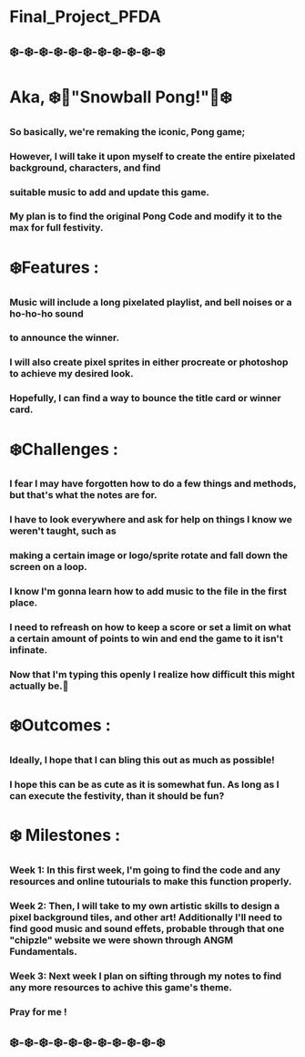 # Final_Project_PFDA

## ❄️-❄️-❄️-❄️-❄️-❄️-❄️-❄️-❄️-❄️-❄️

# Aka, ❄️🎄"Snowball Pong!"🎄❄️
###   So basically, we're remaking the iconic, Pong game;
###   However, I will take it upon myself to create the entire pixelated background, characters, and find
###   suitable music to add and update this game.
###   My plan is to find the original Pong Code and modify it to the max for full festivity.


# ❄️Features : 
###   Music will include a long pixelated playlist, and bell noises or a ho-ho-ho sound
###   to announce the winner. 
###   I will also create pixel sprites in either procreate or photoshop to achieve my desired look.
###   Hopefully, I can find a way to bounce the title card or winner card.

# ❄️Challenges :
### I fear I may have forgotten how to do a few things and methods, but that's what the notes are for.
### I have to look everywhere and ask for help on things I know we weren't taught, such as
### making a certain image or logo/sprite rotate and fall down the screen on a loop.
### I know I'm gonna learn how to add music to the file in the first place.
### I need to refreash on how to keep a score or set a limit on what a certain amount of points to win and end the game to it isn't infinate.
### Now that I'm typing this openly I realize how difficult this might actually be.🥲

# ❄️Outcomes :
### Ideally, I hope that I can bling this out as much as possible!
### I hope this can be as cute as it is somewhat fun. As long as I can execute the festivity, than it should be fun?

# ❄️ Milestones :
### Week 1: In this first week, I'm going to find the code and any resources and online tutourials to make this function properly.
### Week 2: Then, I will take to my own artistic skills to design a pixel background tiles, and other art! Additionally I'll need to find good music and sound effets, probable through that one "chipzle" website we were shown through ANGM Fundamentals.
### Week 3: Next week I plan on sifting through my notes to find any more resources to achive this game's theme.

### Pray for me !

## ❄️-❄️-❄️-❄️-❄️-❄️-❄️-❄️-❄️-❄️-❄️